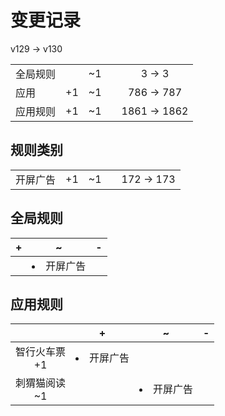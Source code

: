 # 变更记录

v129 -> v130

||||||
|-|:-:|:-:|:-:|:-:|
|全局规则||~1||3 -> 3|
|应用|+1|~1||786 -> 787|
|应用规则|+1|~1||1861 -> 1862|

## 规则类别

||||||
|-|:-:|:-:|:-:|:-:|
|开屏广告|+1|~1||172 -> 173|

## 全局规则

|+|~|-|
|-|-|-|
||<li>开屏广告||

## 应用规则

||+|~|-|
|:-:|-|-|-|
|智行火车票<br>+1|<li>开屏广告|||
|刺猬猫阅读<br>~1||<li>开屏广告||
